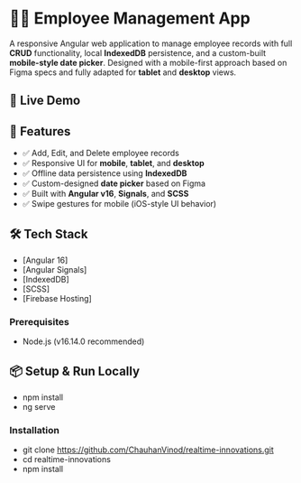 # 🧑‍💼 Employee Management App

A responsive Angular web application to manage employee records with full **CRUD** functionality, local **IndexedDB** persistence, and a custom-built **mobile-style date picker**. Designed with a mobile-first approach based on Figma specs and fully adapted for **tablet** and **desktop** views.

## 🔗 Live Demo


## 📁 Features

- ✅ Add, Edit, and Delete employee records
- ✅ Responsive UI for **mobile**, **tablet**, and **desktop**
- ✅ Offline data persistence using **IndexedDB**
- ✅ Custom-designed **date picker** based on Figma
- ✅ Built with **Angular v16**, **Signals**, and **SCSS**
- ✅ Swipe gestures for mobile (iOS-style UI behavior)

## 🛠️ Tech Stack

- [Angular 16]
- [Angular Signals]
- [IndexedDB]
- [SCSS]
- [Firebase Hosting]


### Prerequisites

- Node.js (v16.14.0 recommended)

## 📦 Setup & Run Locally
- npm install
- ng serve


### Installation
- git clone https://github.com/ChauhanVinod/realtime-innovations.git
- cd realtime-innovations
- npm install
